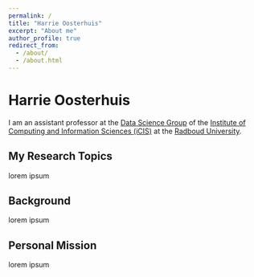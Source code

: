 ```yaml
---
permalink: /
title: "Harrie Oosterhuis"
excerpt: "About me"
author_profile: true
redirect_from: 
  - /about/
  - /about.html
---
```


Harrie Oosterhuis
======

I am an assistant professor at the [Data Science Group](https://www.ru.nl/datascience/) of the [Institute of Computing and Information Sciences (iCIS)](https://www.ru.nl/icis/) at the [Radboud University](https://www.ru.nl/english/).

My Research Topics
------
lorem ipsum

Background
------
lorem ipsum

Personal Mission
------
lorem ipsum

